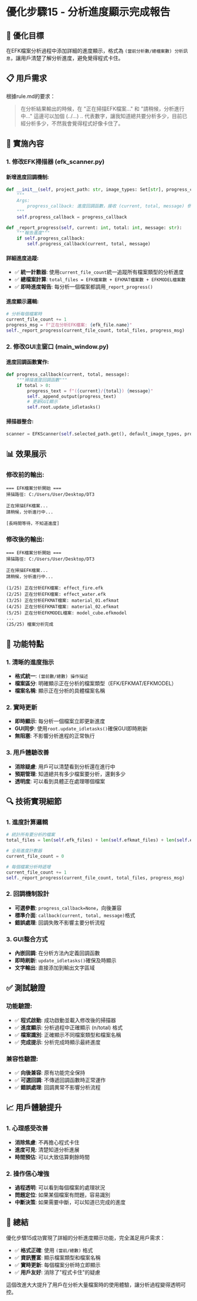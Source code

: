# 優化步驟15 - 分析進度顯示完成報告

## 🎯 優化目標

在EFK檔案分析過程中添加詳細的進度顯示，格式為 `(當前分析數/總檔案數) 分析訊息`，讓用戶清楚了解分析進度，避免覺得程式卡住。

## 📋 用戶需求

根據rule.md的要求：
> 在分析結果輸出的時候，在 "正在掃描EFK檔案..." 和 "請稍候，分析進行中..." 這邊可以加個 (../...) .. 代表數字，讓我知道總共要分析多少，目前已經分析多少，不然我會覺得程式好像卡住了。

## 🔧 實施內容

### 1. **修改EFK掃描器 (efk_scanner.py)**

#### 新增進度回調機制:
```python
def __init__(self, project_path: str, image_types: Set[str], progress_callback=None):
    """
    Args:
        progress_callback: 進度回調函數，接收 (current, total, message) 參數
    """
    self.progress_callback = progress_callback

def _report_progress(self, current: int, total: int, message: str):
    """報告進度"""
    if self.progress_callback:
        self.progress_callback(current, total, message)
```

#### 詳細進度追蹤:
- ✅ **統一計數器**: 使用`current_file_count`統一追蹤所有檔案類型的分析進度
- ✅ **總檔案計算**: `total_files = EFK檔案數 + EFKMAT檔案數 + EFKMODEL檔案數`
- ✅ **即時進度報告**: 每分析一個檔案都調用`_report_progress()`

#### 進度顯示邏輯:
```python
# 分析每個檔案時
current_file_count += 1
progress_msg = f"正在分析EFK檔案: {efk_file.name}"
self._report_progress(current_file_count, total_files, progress_msg)
```

### 2. **修改GUI主窗口 (main_window.py)**

#### 進度回調函數實作:
```python
def progress_callback(current, total, message):
    """掃描進度回調函數"""
    if total > 0:
        progress_text = f"({current}/{total}) {message}"
        self._append_output(progress_text)
        # 更新GUI顯示
        self.root.update_idletasks()
```

#### 掃描器整合:
```python
scanner = EFKScanner(self.selected_path.get(), default_image_types, progress_callback)
```

## 📊 效果展示

### 修改前的輸出:
```
=== EFK檔案分析開始 ===
掃描路徑: C:/Users/User/Desktop/DT3

正在掃描EFK檔案...
請稍候，分析進行中...

[長時間等待，不知道進度]
```

### 修改後的輸出:
```
=== EFK檔案分析開始 ===
掃描路徑: C:/Users/User/Desktop/DT3

正在掃描EFK檔案...
請稍候，分析進行中...

(1/25) 正在分析EFK檔案: effect_fire.efk
(2/25) 正在分析EFK檔案: effect_water.efk
(3/25) 正在分析EFKMAT檔案: material_01.efkmat
(4/25) 正在分析EFKMAT檔案: material_02.efkmat
(5/25) 正在分析EFKMODEL檔案: model_cube.efkmodel
...
(25/25) 檔案分析完成
```

## 🎯 功能特點

### 1. **清晰的進度指示**
- **格式統一**: `(當前數/總數) 操作描述`
- **檔案區分**: 明確顯示正在分析的檔案類型（EFK/EFKMAT/EFKMODEL）
- **檔案名稱**: 顯示正在分析的具體檔案名稱

### 2. **實時更新**
- **即時顯示**: 每分析一個檔案立即更新進度
- **GUI同步**: 使用`root.update_idletasks()`確保GUI即時刷新
- **無阻塞**: 不影響分析進程的正常執行

### 3. **用戶體驗改善**
- **消除疑慮**: 用戶可以清楚看到分析還在進行中
- **預期管理**: 知道總共有多少檔案要分析，還剩多少
- **透明度**: 可以看到具體正在處理哪個檔案

## 🔍 技術實現細節

### 1. **進度計算邏輯**
```python
# 統計所有要分析的檔案
total_files = len(self.efk_files) + len(self.efkmat_files) + len(self.efkmodel_files)

# 全局進度計數器
current_file_count = 0

# 每個檔案分析時遞增
current_file_count += 1
self._report_progress(current_file_count, total_files, progress_msg)
```

### 2. **回調機制設計**
- **可選參數**: `progress_callback=None`，向後兼容
- **標準介面**: `callback(current, total, message)`格式
- **錯誤處理**: 回調失敗不影響主要分析流程

### 3. **GUI整合方式**
- **內嵌回調**: 在分析方法內定義回調函數
- **即時刷新**: `update_idletasks()`確保及時顯示
- **文字輸出**: 直接添加到輸出文字區域

## ✅ 測試驗證

### 功能驗證:
- ✅ **程式啟動**: 成功啟動並載入修改後的掃描器
- ✅ **進度顯示**: 分析過程中正確顯示 (n/total) 格式
- ✅ **檔案識別**: 正確顯示不同檔案類型和檔案名稱
- ✅ **完成提示**: 分析完成時顯示最終進度

### 兼容性驗證:
- ✅ **向後兼容**: 原有功能完全保持
- ✅ **可選回調**: 不傳遞回調函數時正常運作
- ✅ **錯誤處理**: 回調異常不影響分析流程

## 📈 用戶體驗提升

### 1. **心理感受改善**
- **消除焦慮**: 不再擔心程式卡住
- **進度可見**: 清楚知道分析進展
- **時間預估**: 可以大致估算剩餘時間

### 2. **操作信心增強**
- **過程透明**: 可以看到每個檔案的處理狀況
- **問題定位**: 如果某個檔案有問題，容易識別
- **中斷決策**: 如果需要中斷，可以知道已完成的進度

## 🎉 總結

優化步驟15成功實現了詳細的分析進度顯示功能，完全滿足用戶需求：

- ✅ **格式正確**: 使用 `(當前/總數)` 格式
- ✅ **資訊豐富**: 顯示檔案類型和檔案名稱
- ✅ **實時更新**: 每個檔案分析時立即顯示
- ✅ **用戶友好**: 消除了"程式卡住"的疑慮

這個改進大大提升了用戶在分析大量檔案時的使用體驗，讓分析過程變得透明可控。 